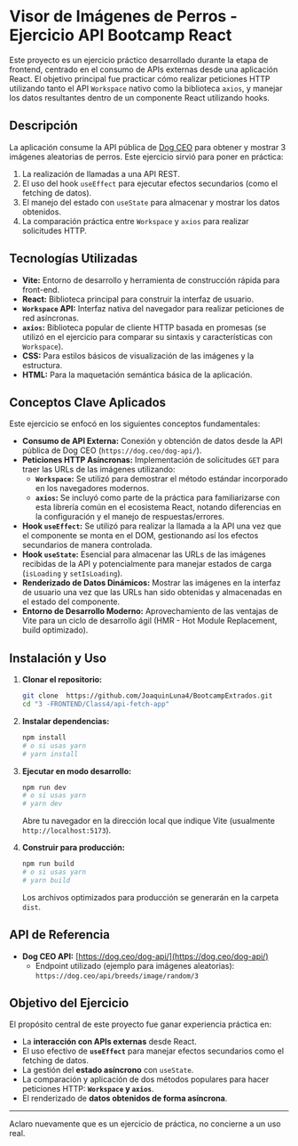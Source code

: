 # Visor de Imágenes de Perros - Ejercicio API Bootcamp React

Este proyecto es un ejercicio práctico desarrollado durante la etapa de frontend, centrado en el consumo de APIs externas desde una aplicación React. El objetivo principal fue practicar cómo realizar peticiones HTTP utilizando tanto el API `Workspace` nativo como la biblioteca `axios`, y manejar los datos resultantes dentro de un componente React utilizando hooks.

## Descripción

La aplicación consume la API pública de [Dog CEO](https://dog.ceo/dog-api/) para obtener y mostrar 3 imágenes aleatorias de perros. Este ejercicio sirvió para poner en práctica:

1.  La realización de llamadas a una API REST.
2.  El uso del hook `useEffect` para ejecutar efectos secundarios (como el fetching de datos).
3.  El manejo del estado con `useState` para almacenar y mostrar los datos obtenidos.
4.  La comparación práctica entre `Workspace` y `axios` para realizar solicitudes HTTP.

## Tecnologías Utilizadas

- **Vite:** Entorno de desarrollo y herramienta de construcción rápida para front-end.
- **React:** Biblioteca principal para construir la interfaz de usuario.
- **`Workspace` API:** Interfaz nativa del navegador para realizar peticiones de red asíncronas.
- **`axios`:** Biblioteca popular de cliente HTTP basada en promesas (se utilizó en el ejercicio para comparar su sintaxis y características con `Workspace`).
- **CSS:** Para estilos básicos de visualización de las imágenes y la estructura.
- **HTML:** Para la maquetación semántica básica de la aplicación.

## Conceptos Clave Aplicados

Este ejercicio se enfocó en los siguientes conceptos fundamentales:

- **Consumo de API Externa:** Conexión y obtención de datos desde la API pública de Dog CEO (`https://dog.ceo/dog-api/`).
- **Peticiones HTTP Asíncronas:** Implementación de solicitudes `GET` para traer las URLs de las imágenes utilizando:
  - **`Workspace`:** Se utilizó para demostrar el método estándar incorporado en los navegadores modernos.
  - **`axios`:** Se incluyó como parte de la práctica para familiarizarse con esta librería común en el ecosistema React, notando diferencias en la configuración y el manejo de respuestas/errores.
- **Hook `useEffect`:** Se utilizó para realizar la llamada a la API una vez que el componente se monta en el DOM, gestionando así los efectos secundarios de manera controlada.
- **Hook `useState`:** Esencial para almacenar las URLs de las imágenes recibidas de la API y potencialmente para manejar estados de carga (`isLoading` y `setIsLoading`).
- **Renderizado de Datos Dinámicos:** Mostrar las imágenes en la interfaz de usuario una vez que las URLs han sido obtenidas y almacenadas en el estado del componente.
- **Entorno de Desarrollo Moderno:** Aprovechamiento de las ventajas de Vite para un ciclo de desarrollo ágil (HMR - Hot Module Replacement, build optimizado).

## Instalación y Uso

1.  **Clonar el repositorio:**

    ```bash
    git clone  https://github.com/JoaquinLuna4/BootcampExtrados.git
    cd "3 -FRONTEND/Class4/api-fetch-app"
    ```

2.  **Instalar dependencias:**

    ```bash
    npm install
    # o si usas yarn
    # yarn install
    ```

3.  **Ejecutar en modo desarrollo:**

    ```bash
    npm run dev
    # o si usas yarn
    # yarn dev
    ```

    Abre tu navegador en la dirección local que indique Vite (usualmente `http://localhost:5173`).

4.  **Construir para producción:**
    ```bash
    npm run build
    # o si usas yarn
    # yarn build
    ```
    Los archivos optimizados para producción se generarán en la carpeta `dist`.

## API de Referencia

- **Dog CEO API:** [https://dog.ceo/dog-api/](https://dog.ceo/dog-api/)
  - Endpoint utilizado (ejemplo para imágenes aleatorias): `https://dog.ceo/api/breeds/image/random/3`

## Objetivo del Ejercicio

El propósito central de este proyecto fue ganar experiencia práctica en:

- La **interacción con APIs externas** desde React.
- El uso efectivo de **`useEffect`** para manejar efectos secundarios como el fetching de datos.
- La gestión del **estado asíncrono** con `useState`.
- La comparación y aplicación de dos métodos populares para hacer peticiones HTTP: **`Workspace` y `axios`**.
- El renderizado de **datos obtenidos de forma asíncrona**.

---

Aclaro nuevamente que es un ejercicio de práctica, no concierne a un uso real.
